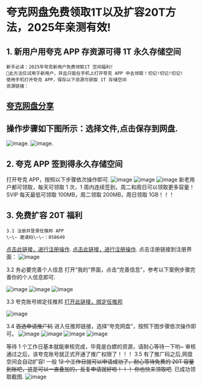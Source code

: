 # 夸克网盘免费领取1T以及扩容20T方法，2025年亲测有效!

## 1.  新用户用夸克 APP 存资源可得 1T 永久存储空间
    新手必读：2025年夸克新用户免费领取1T 空间福利!
    🚨此方法仅试用于新用户，并且只能在手机上打开夸克 APP 中去领取！切记!切记!切记!
    使用手机打开夸克 APP，保存以下资源可获取 1T 存储空间
    资源链接：
## [夸克网盘分享](https://pan.quark.cn/s/27d1620a691c)

## 操作步骤如下图所示：选择文件,点击保存到网盘.
![image](https://github.com/user-attachments/assets/b550cf3c-7038-48d1-bb1f-9498a58fbecc).
![image](https://github.com/user-attachments/assets/5516bdc5-8bd6-4a9f-b94e-7fa01c4ab6d2).
## 2. 夸克 APP 签到得永久存储空间
打开夸克 APP，按照以下步骤依次操作即可.
![image](https://github.com/user-attachments/assets/85f8cdd1-bffe-46f3-b0b9-f1b0e6958b6c)
![image](https://github.com/user-attachments/assets/73501ef2-4a41-4539-adbf-958cd40943bd)
![image](https://github.com/user-attachments/assets/fe4271cf-0777-4df9-9b83-f8f23ce87649)
新老用户都可领取，每天可领取 1 次，1 周内连续签到，周二和周日可以领取更多容量！SVIP 每天最低可领取 100MB，周二领取 200MB，周日领取 1GB！！！

## 3. 免费扩容 20T 福利
    3.1 注册并登录任推邦 APP
    \~\~ 邀请码\~\~：058649
[点击此链接，进行注册操作](https://dt.bd.cn/#/pages/login/register?invite_code=058649).
[点击此链接，进行注册操作](https://dt.bd.cn/#/pages/login/register?invite_code=058649).
    点击注册链接到注册界面：
![image](https://github.com/user-attachments/assets/e4d6d50a-9776-4968-a435-b26b826ee187)

3.2 务必要完善个人信息
打开“我的”界面，点击“完善信息”，参考以下案例步骤完善你的个人信息即可.

![image](https://github.com/user-attachments/assets/7f7173e3-b12c-4cd4-ac4f-cd0970caf23c)
![image](https://github.com/user-attachments/assets/67fcf407-cc87-4806-9dfb-092bb5d21581)
![image](https://github.com/user-attachments/assets/0fcd800f-cde3-47ef-9849-089c0aff9545)

3.3 夸克账号绑定任推邦
[打开此链接，绑定任推邦](https://b.quark.cn/apps/c3qMkYerj/routes/J1bMu5GVq?uc_param_str=dsdnfrpfbivesscpgimibtbmnijblauputogpintnwktprchmt&uc_biz_str=S:custom%7CC:titlebar_hover_2>)

![image](https://github.com/user-attachments/assets/b3e338c8-42d4-4c44-adaf-1db807dc1c14)

3.4 ~~首选申请推广码~~
进入任推邦链接，选择“夸克网盘”，按照下图步骤依次操作即可。
![image](https://github.com/user-attachments/assets/a3c3c4ff-7015-4a2c-bafb-4a2e7a104f7b)
![image](https://github.com/user-attachments/assets/f74a4dcd-0bd2-4cf9-ab9b-e4d660718326)
![image](https://github.com/user-attachments/assets/9ffc0045-5679-484f-9df3-0cf7578052ee)
![image](https://github.com/user-attachments/assets/74c40f44-cd12-4cb5-89d9-b53e2db86cca)


等待 1 个工作日基本就能审核完成，毕竟是白嫖的资源，请耐心等待一下哟\~
审核通过之后，该夸克账号就正式开通了推广权限了！！！
3.5 有了推广码之后,网盘空间会自动扩容!
一般 1~~2 个工作日就可以申请成功了，耐心等待免费的 20T 容量到账吧，这是可以一直叠加的，反复申请就好啦！！！
你也快来领取吧~~.
已成功领取截图.
![image](https://github.com/user-attachments/assets/5b67c677-f63f-426d-95f4-dd737bf87990)



